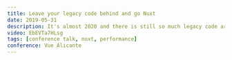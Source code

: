 ```yaml
---
title: Leave your legacy code behind and go Nuxt
date: 2019-05-31
description: It's almost 2020 and there is still so much legacy code around. We need to start migrating. We need to stop being afraid of the migration process. So let's just do it. Where do we start? how do we do it? I will show you how we did it. How we turned our company's vision to stop working with legacy and start working with Vue and Nuxt.
video: EbEVTa7HLsg
tags: [conference talk, nuxt, performance]
conference: Vue Alicante
---
```

